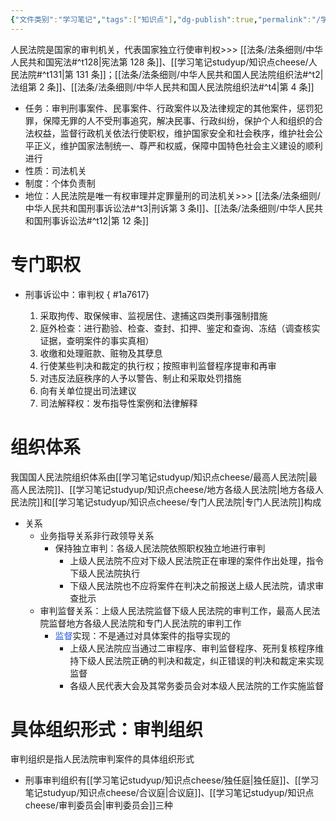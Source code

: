 ```yaml
---
{"文件类别":"学习笔记","tags":["知识点"],"dg-publish":true,"permalink":"/学习笔记studyup/知识点cheese/人民法院/","dgPassFrontmatter":true,"created":"2024-09-11T21:06:29.486+08:00","updated":"2024-10-21T20:05:21.331+08:00"}
---
```


人民法院是国家的审判机关，代表国家独立行使审判权>>> [[法条/法条细则/中华人民共和国宪法#^t128\|宪法第 128 条]]、[[学习笔记studyup/知识点cheese/人民法院#^t131\|第 131 条]]；[[法条/法条细则/中华人民共和国人民法院组织法#^t2\|法组第 2 条]]、[[法条/法条细则/中华人民共和国人民法院组织法#^t4\|第 4 条]]
- 任务：审判刑事案件、民事案件、行政案件以及法律规定的其他案件，惩罚犯罪，保障无罪的人不受刑事追究，解决民事、行政纠纷，保护个人和组织的合法权益，监督行政机关依法行使职权，维护国家安全和社会秩序，维护社会公平正义，维护国家法制统一、尊严和权威，保障中国特色社会主义建设的顺利进行
- 性质：司法机关
- 制度：个体负责制
- 地位：人民法院是唯一有权审理并定罪量刑的司法机关>>> [[法条/法条细则/中华人民共和国刑事诉讼法#^t3\|刑诉第 3 条Ⅰ]]、[[法条/法条细则/中华人民共和国刑事诉讼法#^t12\|第 12 条]]
# 专门职权
- 刑事诉讼中：审判权
{ #1a7617}

	1. 采取拘传、取保候审、监视居住、逮捕这四类刑事强制措施
	2. 庭外检查：进行勘验、检查、查封、扣押、鉴定和查询、冻结（调查核实证据，查明案件的事实真相）
	3. 收缴和处理赃款、赃物及其孽息
	4. 行使某些判决和裁定的执行权；按照审判监督程序提审和再审
	5. 对违反法庭秩序的人予以警告、制止和采取处罚措施
	6. 向有关单位提出司法建议
	7. 司法解释权：发布指导性案例和法律解释
# 组织体系
我国国人民法院组织体系由[[学习笔记studyup/知识点cheese/最高人民法院\|最高人民法院]]、[[学习笔记studyup/知识点cheese/地方各级人民法院\|地方各级人民法院]]和[[学习笔记studyup/知识点cheese/专门人民法院\|专门人民法院]]构成
- 关系
	- 业务指导关系非行政领导关系
		- 保持独立审判：各级人民法院依照职权独立地进行审判
			- 上级人民法院不应对下级人民法院正在审理的案件作出处理，指令下级人民法院执行
			- 下级人民法院也不应将案件在判决之前报送上级人民法院，请求审查批示
	- 审判监督关系：上级人民法院监督下级人民法院的审判工作，最高人民法院监督地方各级人民法院和专门人民法院的审判工作
		- <font color="#245bdb">监督</font>实现：不是通过对具体案件的指导实现的
			- 上级人民法院应当通过二审程序、审判监督程序、死刑复核程序维持下级人民法院正确的判决和裁定，纠正错误的判决和裁定来实现监督
			- 各级人民代表大会及其常务委员会对本级人民法院的工作实施监督
# 具体组织形式：审判组织
审判组织是指人民法院审判案件的具体组织形式
- 刑事审判组织有[[学习笔记studyup/知识点cheese/独任庭\|独任庭]]、[[学习笔记studyup/知识点cheese/合议庭\|合议庭]]、[[学习笔记studyup/知识点cheese/审判委员会\|审判委员会]]三种